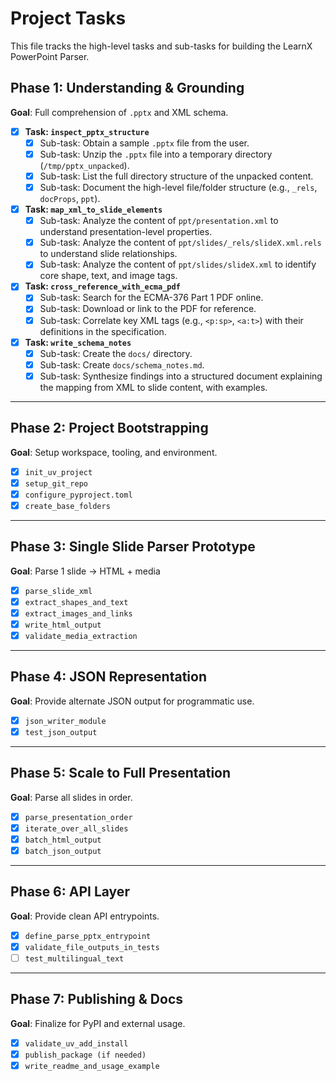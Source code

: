 # Project Tasks

This file tracks the high-level tasks and sub-tasks for building the LearnX PowerPoint Parser.

## Phase 1: Understanding & Grounding
**Goal**: Full comprehension of `.pptx` and XML schema.

*   [x] **Task: `inspect_pptx_structure`**
    *   [x] Sub-task: Obtain a sample `.pptx` file from the user.
    *   [x] Sub-task: Unzip the `.pptx` file into a temporary directory (`/tmp/pptx_unpacked`).
    *   [x] Sub-task: List the full directory structure of the unpacked content.
    *   [x] Sub-task: Document the high-level file/folder structure (e.g., `_rels`, `docProps`, `ppt`).
*   [x] **Task: `map_xml_to_slide_elements`**
    *   [x] Sub-task: Analyze the content of `ppt/presentation.xml` to understand presentation-level properties.
    *   [x] Sub-task: Analyze the content of `ppt/slides/_rels/slideX.xml.rels` to understand slide relationships.
    *   [x] Sub-task: Analyze the content of `ppt/slides/slideX.xml` to identify core shape, text, and image tags.
*   [x] **Task: `cross_reference_with_ecma_pdf`**
    *   [x] Sub-task: Search for the ECMA-376 Part 1 PDF online.
    *   [x] Sub-task: Download or link to the PDF for reference.
    *   [x] Sub-task: Correlate key XML tags (e.g., `<p:sp>`, `<a:t>`) with their definitions in the specification.
*   [x] **Task: `write_schema_notes`**
    *   [x] Sub-task: Create the `docs/` directory.
    *   [x] Sub-task: Create `docs/schema_notes.md`.
    *   [x] Sub-task: Synthesize findings into a structured document explaining the mapping from XML to slide content, with examples.

---

## Phase 2: Project Bootstrapping
**Goal**: Setup workspace, tooling, and environment.

*   [x] `init_uv_project`
*   [x] `setup_git_repo`
*   [x] `configure_pyproject.toml`
*   [x] `create_base_folders`

---

## Phase 3: Single Slide Parser Prototype
**Goal**: Parse 1 slide → HTML + media

*   [x] `parse_slide_xml`
*   [x] `extract_shapes_and_text`
*   [x] `extract_images_and_links`
*   [x] `write_html_output`
*   [x] `validate_media_extraction`

---

## Phase 4: JSON Representation
**Goal**: Provide alternate JSON output for programmatic use.

*   [x] `json_writer_module`
*   [x] `test_json_output`

---

## Phase 5: Scale to Full Presentation
**Goal**: Parse all slides in order.

*   [x] `parse_presentation_order`
*   [x] `iterate_over_all_slides`
*   [x] `batch_html_output`
*   [x] `batch_json_output`

---

## Phase 6: API Layer
**Goal**: Provide clean API entrypoints.

*   [x] `define_parse_pptx_entrypoint`
*   [x] `validate_file_outputs_in_tests`
*   [ ] `test_multilingual_text`

---

## Phase 7: Publishing & Docs
**Goal**: Finalize for PyPI and external usage.

*   [x] `validate_uv_add_install`
*   [x] `publish_package (if needed)`
*   [x] `write_readme_and_usage_example`

